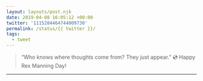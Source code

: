 ```yaml
---
layout: layouts/post.njk
date: 2019-04-08 16:05:12 +00:00
twitter: '1115284464744009730'
permalink: /status/{{ twitter }}/
tags: 
  - tweet
---
```


> “Who knows where thoughts come from? They just appear.” 💿 Happy Rex Manning Day!

---
